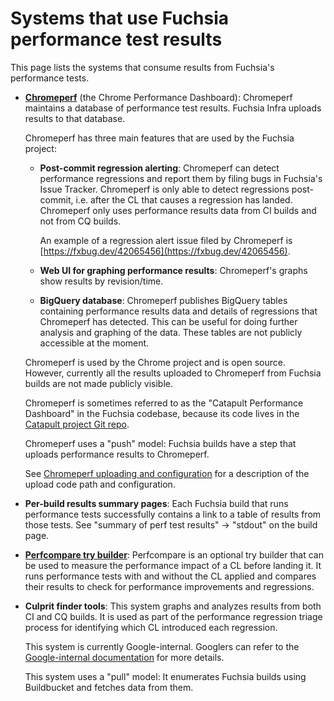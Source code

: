 # Systems that use Fuchsia performance test results

This page lists the systems that consume results from Fuchsia's
performance tests.

*   **[Chromeperf]** (the Chrome Performance Dashboard): Chromeperf
    maintains a database of performance test results. Fuchsia Infra
    uploads results to that database.

    Chromeperf has three main features that are used by the Fuchsia
    project:

    *   **Post-commit regression alerting**: Chromeperf can detect
        performance regressions and report them by filing bugs in
        Fuchsia's Issue Tracker. Chromeperf is only able to
        detect regressions post-commit, i.e. after the CL that causes
        a regression has landed. Chromeperf only uses performance
        results data from CI builds and not from CQ builds.

        An example of a regression alert issue filed by Chromeperf is
        [https://fxbug.dev/42065456](https://fxbug.dev/42065456).

    *   **Web UI for graphing performance results**: Chromeperf's
        graphs show results by revision/time.

    *   **BigQuery database**: Chromeperf publishes BigQuery tables
        containing performance results data and details of regressions
        that Chromeperf has detected. This can be useful for doing
        further analysis and graphing of the data. These tables are
        not publicly accessible at the moment.

    Chromeperf is used by the Chrome project and is open
    source. However, currently all the results uploaded to Chromeperf
    from Fuchsia builds are not made publicly visible.

    Chromeperf is sometimes referred to as the "Catapult Performance
    Dashboard" in the Fuchsia codebase, because its code lives in the
    [Catapult project Git repo][catapult-repo].

    Chromeperf uses a "push" model: Fuchsia builds have a step that
    uploads performance results to Chromeperf.

    See [Chromeperf uploading and
    configuration](chromeperf_uploading_config.md) for a description
    of the upload code path and configuration.

*   **Per-build results summary pages**: Each Fuchsia build that runs
    performance tests successfully contains a link to a table of
    results from those tests. See "summary of perf test results" ->
    "stdout" on the build page.

*   **[Perfcompare try builder](perfcompare.md)**: Perfcompare is an
    optional try builder that can be used to measure the performance
    impact of a CL before landing it. It runs performance tests with
    and without the CL applied and compares their results to check for
    performance improvements and regressions.

*   **Culprit finder tools**: This system graphs and analyzes results
    from both CI and CQ builds. It is used as part of the performance
    regression triage process for identifying which CL introduced each
    regression.

    This system is currently Google-internal. Googlers can refer to
    the [Google-internal documentation][culprit-finder] for more
    details.

    This system uses a "pull" model: It enumerates Fuchsia builds
    using Buildbucket and fetches data from them.


[Chromeperf]: https://chromeperf.appspot.com/
[catapult-repo]: https://chromium.googlesource.com/catapult/
[culprit-finder]: https://goto.google.com/fuchsia-performance-culprit-finder
